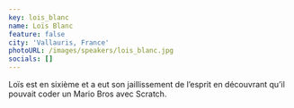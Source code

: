 ```yaml
---
key: lois_blanc
name: Loïs Blanc
feature: false
city: 'Vallauris, France'
photoURL: /images/speakers/lois_blanc.jpg
socials: []
---
```

Loïs est en sixième et a eut son jaillissement de l’esprit en découvrant qu’il pouvait coder un Mario Bros avec Scratch. 
